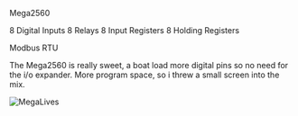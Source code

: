 

Mega2560

8 Digital Inputs
8 Relays
8 Input Registers
8 Holding Registers

Modbus RTU

The Mega2560 is really sweet, a boat load more digital pins so no need for the i/o expander.
More program space, so i threw a small screen into the mix.




![MegaLives](https://user-images.githubusercontent.com/97798670/213841971-66b821c9-63f2-4e01-8ba8-0fd913987069.jpg)
